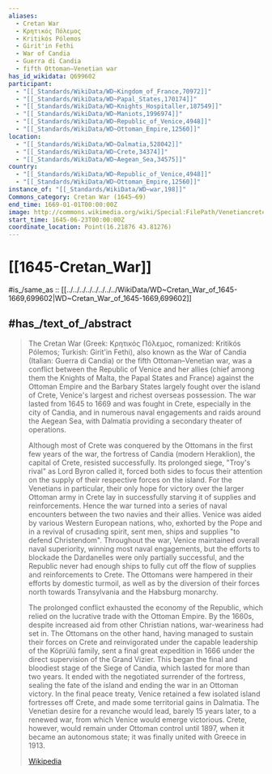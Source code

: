 ```yaml
---
aliases:
  - Cretan War 
  - Κρητικός Πόλεμος 
  - Kritikós Pólemos 
  - Girit'in Fethi 
  - War of Candia  
  - Guerra di Candia 
  - fifth Ottoman–Venetian war
has_id_wikidata: Q699602
participant:
  - "[[_Standards/WikiData/WD~Kingdom_of_France,70972]]"
  - "[[_Standards/WikiData/WD~Papal_States,170174]]"
  - "[[_Standards/WikiData/WD~Knights_Hospitaller,187549]]"
  - "[[_Standards/WikiData/WD~Maniots,1996974]]"
  - "[[_Standards/WikiData/WD~Republic_of_Venice,4948]]"
  - "[[_Standards/WikiData/WD~Ottoman_Empire,12560]]"
location:
  - "[[_Standards/WikiData/WD~Dalmatia,528042]]"
  - "[[_Standards/WikiData/WD~Crete,34374]]"
  - "[[_Standards/WikiData/WD~Aegean_Sea,34575]]"
country:
  - "[[_Standards/WikiData/WD~Republic_of_Venice,4948]]"
  - "[[_Standards/WikiData/WD~Ottoman_Empire,12560]]"
instance_of: "[[_Standards/WikiData/WD~war,198]]"
Commons_category: Cretan War (1645–69)
end_time: 1669-01-01T00:00:00Z
image: http://commons.wikimedia.org/wiki/Special:FilePath/Venetiancrete.jpg
start_time: 1645-06-23T00:00:00Z
coordinate_location: Point(16.21876 43.81276)
---
```


# [[1645-Cretan_War]] 

#is_/same_as :: [[../../../../../../../../WikiData/WD~Cretan_War_of_1645-1669,699602|WD~Cretan_War_of_1645-1669,699602]] 

## #has_/text_of_/abstract 

> The Cretan War (Greek: Κρητικός Πόλεμος, romanized: Kritikós Pólemos; Turkish: Girit'in Fethi), 
> also known as the War of Candia (Italian: Guerra di Candia) or the fifth Ottoman–Venetian war, was a conflict between the Republic of Venice and her allies (chief among them the Knights of Malta, the Papal States and France) against the Ottoman Empire and the Barbary States largely fought over the island of Crete, Venice's largest and richest overseas possession. The war lasted from 1645 to 1669 and was fought in Crete, especially in the city of Candia, and in numerous naval engagements and raids around the Aegean Sea, with Dalmatia providing a secondary theater of operations.
>
> Although most of Crete was conquered by the Ottomans in the first few years of the war, the fortress of Candia (modern Heraklion), the capital of Crete, resisted successfully. Its prolonged siege, "Troy's rival" as Lord Byron called it, forced both sides to focus their attention on the supply of their respective forces on the island. For the Venetians in particular, their only hope for victory over the larger Ottoman army in Crete lay in successfully starving it of supplies and reinforcements. Hence the war turned into a series of naval encounters between the two navies and their allies. Venice was aided by various Western European nations, who, exhorted by the Pope and in a revival of crusading spirit, sent men, ships and supplies "to defend Christendom". Throughout the war, Venice maintained overall naval superiority, winning most naval engagements, but the efforts to blockade the Dardanelles were only partially successful, and the Republic never had enough ships to fully cut off the flow of supplies and reinforcements to Crete. The Ottomans were hampered in their efforts by domestic turmoil, as well as by the diversion of their forces north towards Transylvania and the Habsburg monarchy.
>
> The prolonged conflict exhausted the economy of the Republic, which relied on the lucrative trade with the Ottoman Empire. By the 1660s, despite increased aid from other Christian nations, war-weariness had set in. The Ottomans on the other hand, having managed to sustain their forces on Crete and reinvigorated under the capable leadership of the Köprülü family, sent a final great expedition in 1666 under the direct supervision of the Grand Vizier. This began the final and bloodiest stage of the Siege of Candia, which lasted for more than two years. It ended with the negotiated surrender of the fortress, sealing the fate of the island and ending the war in an Ottoman victory. In the final peace treaty, Venice retained a few isolated island fortresses off Crete, and made some territorial gains in Dalmatia. The Venetian desire for a revanche would lead, barely 15 years later, to a renewed war, from which Venice would emerge victorious. Crete, however, would remain under Ottoman control until 1897, when it became an autonomous state; it was finally united with Greece in 1913.
>
> [Wikipedia](https://en.wikipedia.org/wiki/Cretan%20War%20(1645%E2%80%931669)) 


